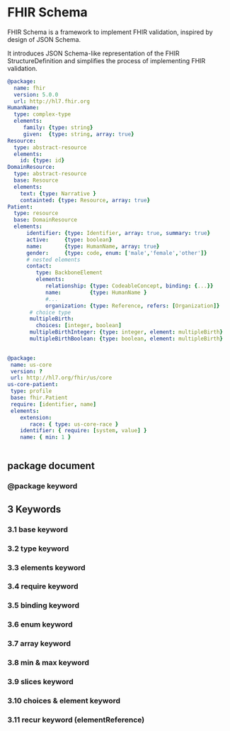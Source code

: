 # FHIR Schema

FHIR Schema is a framework to implement FHIR validation, 
inspired by design of JSON Schema. 


It introduces JSON Schema-like representation of the FHIR StructureDefinition
and simplifies the process of implementing FHIR validation.  

```yaml
@package: 
  name: fhir
  version: 5.0.0
  url: http://hl7.fhir.org
HumanName:
  type: complex-type
  elements:
     family: {type: string}
     given:  {type: string, array: true}
Resource:
  type: abstract-resource
  elements:
    id: {type: id}
DomainResource:
  type: abstract-resource
  base: Resource
  elements:
    text: {type: Narrative }
    containted: {type: Resource, array: true}
Patient:
  type: resource
  base: DomainResource
  elements:
      identifier: {type: Identifier, array: true, summary: true}
      active:     {type: boolean}
      name:       {type: HumanName, array: true}
      gender:     {type: code, enum: ['male','female','other']}
      # nested elements
      contact:
         type: BackboneElement
         elements:
            relationship: {type: CodeableConcept, binding: {...}}
            name:         {type: HumanName }
            #...
            organization: {type: Reference, refers: [Organization]}
       # choice type
       multipleBirth:
         choices: [integer, boolean]
       multipleBirthInteger: {type: integer, element: multipleBirth}
       multipleBirthBoolean: {type: boolean, element: multipleBirth}
     
 ```
 
 ```yaml
@package: 
  name: us-core
  version: ?
  url: http://hl7.org/fhir/us/core
us-core-patient:
  type: profile
  base: fhir.Patient
  require: [identifier, name]
  elements:
     extension: 
        race: { type: us-core-race }
     identifier: { require: [system, value] }
     name: { min: 1 }
  
 ```
## package document

### @package keyword

## 3 Keywords

### 3.1 base keyword

### 3.2 type keyword

### 3.3 elements keyword

### 3.4 require keyword

### 3.5 binding keyword

### 3.6 enum keyword

### 3.7 array keyword

### 3.8 min & max keyword

### 3.9 slices keyword

### 3.10 choices & element keyword

### 3.11 recur keyword (elementReference)
